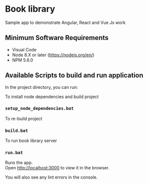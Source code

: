# Book library
Sample app to demonstrate Angular, React and Vue Js work

## Minimum Software Requirements  

- Visual Code  
- Node 8.X or later (https://nodejs.org/en/)  
- NPM 5.6.0

## Available Scripts to build and run application

In the project directory, you can run:

To install node dependencies and build project
### `setup_node_dependencies.bat`

To re-build project
### `build.bat`

To run book library server
### `run.bat`

Runs the app.<br>
Open [http://localhost:3000](http://localhost:3000) to view it in the browser.

You will also see any lint errors in the console.
